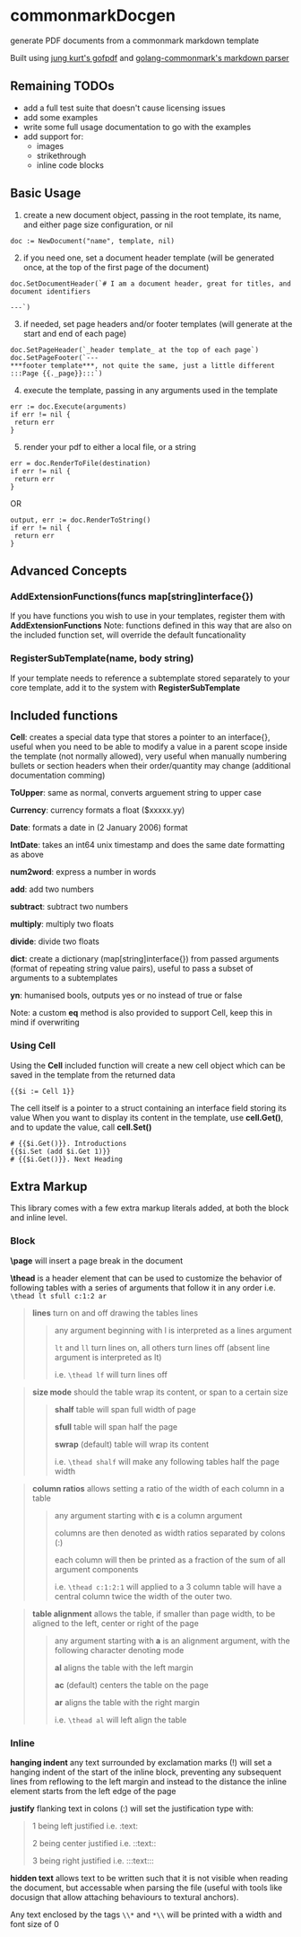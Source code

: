 # commonmarkDocgen
generate PDF documents from a commonmark markdown template

Built using [jung kurt's gofpdf](https://github.com/jung-kurt/gofpdf) and [golang-commonmark's markdown parser](https://github.com/golang-commonmark/markdown)


## Remaining TODOs
 - add a full test suite that doesn't cause licensing issues
 - add some examples
 - write some full usage documentation to go with the examples
 - add support for:
     - images
     - strikethrough
     - inline code blocks


## Basic Usage

1. create a new document object, passing in the root template, its name, and either page size configuration, or nil
```
doc := NewDocument("name", template, nil)
```

2. if you need one, set a document header template (will be generated once, at the top of the first page of the document)
```
doc.SetDocumentHeader(`# I am a document header, great for titles, and document identifiers

---`)
```

3. if needed, set page headers and/or footer templates (will generate at the start and end of each page)
```
doc.SetPageHeader(`_header template_ at the top of each page`)
doc.SetPageFooter(`---
***footer template***, not quite the same, just a little different :::Page {{._page}}:::`)
```

4. execute the template, passing in any arguments used in the template
```
err := doc.Execute(arguments)
if err != nil {
 return err
}
```

5. render your pdf to either a local file, or a string
```
err = doc.RenderToFile(destination)
if err != nil {
 return err
}
```
OR
```
output, err := doc.RenderToString()
if err != nil {
 return err
}
```


## Advanced Concepts
### AddExtensionFunctions(funcs map[string]interface{})
If you have functions you wish to use in your templates, register them with **AddExtensionFunctions**
Note: functions defined in this way that are also on the included function set, will override the default funcationality

### RegisterSubTemplate(name, body string)
If your template needs to reference a subtemplate stored separately to your core template, add it to the system with **RegisterSubTemplate**


## Included functions

**Cell**: creates a special data type that stores a pointer to an interface{}, useful when you need to be able to modify a value in a parent scope inside the template (not normally allowed), very useful when manually numbering bullets or section headers when their order/quantity may change (additional documentation comming)

**ToUpper**: same as normal, converts arguement string to upper case

**Currency**: currency formats a float ($xxxxx.yy)

**Date**: formats a date in (2 January 2006) format

**IntDate**: takes an int64 unix timestamp and does the same date formatting as above

**num2word**: express a number in words

**add**: add two numbers

**subtract**: subtract two numbers

**multiply**: multiply two floats

**divide**: divide two floats

**dict**: create a dictionary (map[string]interface{}) from passed arguments (format of repeating string value pairs), useful to pass a subset of arguments to a subtemplates

**yn**: humanised bools, outputs yes or no instead of true or false

Note: a custom **eq** method is also provided to support Cell, keep this in mind if overwriting

### Using Cell
Using the **Cell** included function will create a new cell object which can be saved in the template from the returned data
```
{{$i := Cell 1}}
```
The cell itself is a pointer to a struct containing an interface field storing its value
When you want to display its content in the template, use **cell.Get()**, and to update the value, call **cell.Set()**
```
# {{$i.Get()}}. Introductions
{{$i.Set (add $i.Get 1)}}
# {{$i.Get()}}. Next Heading
```

## Extra Markup

This library comes with a few extra markup literals added, at both the block and inline level.

### Block

**\page** will insert a page break in the document

**\thead** is a header element that can be used to customize the behavior of following tables with a series of arguments that follow it in any order i.e. `\thead lt sfull c:1:2 ar`
> **lines** turn on and off drawing the tables lines
>> any argument beginning with l is interpreted as a lines argument
>>
>> `lt` and `ll` turn lines on, all others turn lines off (absent line argument is interpreted as lt)
>>
>> i.e. `\thead lf` will turn lines off

> **size mode** should the table wrap its content, or span to a certain size
>> **shalf** table will span full width of page
>>
>> **sfull** table will span half the page
>>
>> **swrap** (default) table will wrap its content
>>
>> i.e. `\thead shalf` will make any following tables half the page width

> **column ratios** allows setting a ratio of the width of each column in a table
>> any argument starting with **c** is a column argument
>>
>> columns are then denoted as width ratios separated by colons (:)
>>
>> each column will then be printed as a fraction of the sum of all argument components
>>
>> i.e. `\thead c:1:2:1` will applied to a 3 column table will have a central column twice the width of the outer two.

> **table alignment** allows the table, if smaller than page width, to be aligned to the left, center or right of the page
>> any argument starting with **a** is an alignment argument, with the following character denoting mode
>>
>> **al** aligns the table with the left margin
>>
>> **ac** (default) centers the table on the page
>>
>> **ar** aligns the table with the right margin
>>
>> i.e. `\thead al` will left align the table

### Inline

**hanging indent** any text surrounded by exclamation marks (!) will set a hanging indent of the start of the inline block, preventing any subsequent lines from reflowing to the left margin and instead to the distance the inline element starts from the left edge of the page

**justify** flanking text in colons (:) will set the justification type with:
> 1 being left justified i.e. :text:
>
> 2 being center justified i.e. ::text::
>
> 3 being right justified i.e. :::text:::

**hidden text** allows text to be written such that it is not visible when reading the document, but accessable when parsing the file (useful with tools like docusign that allow attaching behaviours to textural anchors).

Any text enclosed by the tags `\\*` and `*\\` will be printed with a width and font size of 0
